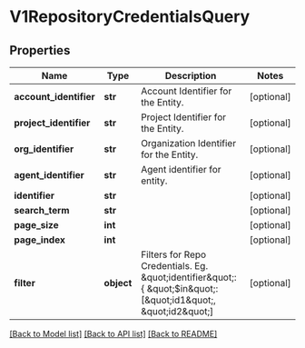 # V1RepositoryCredentialsQuery

## Properties
Name | Type | Description | Notes
------------ | ------------- | ------------- | -------------
**account_identifier** | **str** | Account Identifier for the Entity. | [optional] 
**project_identifier** | **str** | Project Identifier for the Entity. | [optional] 
**org_identifier** | **str** | Organization Identifier for the Entity. | [optional] 
**agent_identifier** | **str** | Agent identifier for entity. | [optional] 
**identifier** | **str** |  | [optional] 
**search_term** | **str** |  | [optional] 
**page_size** | **int** |  | [optional] 
**page_index** | **int** |  | [optional] 
**filter** | **object** | Filters for Repo Credentials. Eg. \&quot;identifier\&quot;: { \&quot;$in\&quot;: [\&quot;id1\&quot;, \&quot;id2\&quot;] | [optional] 

[[Back to Model list]](../README.md#documentation-for-models) [[Back to API list]](../README.md#documentation-for-api-endpoints) [[Back to README]](../README.md)

